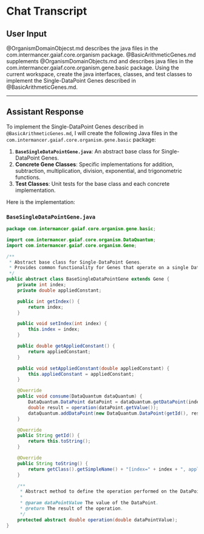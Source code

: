 # Chat Transcript

## User Input
@OrganismDomainObjecst.md describes the java files in the com.intermancer.gaiaf.core.organism package. @BasicArithmeticGenes.md supplements @OrganismDomainObjects.md and describes java files in the com.intermancer.gaiaf.core.organism.gene.basic package. Using the current workspace, create the java interfaces, classes, and test classes to implement the Single-DataPoint Genes described in @BasicArithmeticGenes.md.

---

## Assistant Response
To implement the Single-DataPoint Genes described in `@BasicArithmeticGenes.md`, I will create the following Java files in the `com.intermancer.gaiaf.core.organism.gene.basic` package:

1. **`BaseSingleDataPointGene.java`**: An abstract base class for Single-DataPoint Genes.
2. **Concrete Gene Classes**: Specific implementations for addition, subtraction, multiplication, division, exponential, and trigonometric functions.
3. **Test Classes**: Unit tests for the base class and each concrete implementation.

Here is the implementation:

### `BaseSingleDataPointGene.java`
```java
package com.intermancer.gaiaf.core.organism.gene.basic;

import com.intermancer.gaiaf.core.organism.DataQuantum;
import com.intermancer.gaiaf.core.organism.Gene;

/**
 * Abstract base class for Single-DataPoint Genes.
 * Provides common functionality for Genes that operate on a single DataPoint.
 */
public abstract class BaseSingleDataPointGene extends Gene {
    private int index;
    private double appliedConstant;

    public int getIndex() {
        return index;
    }

    public void setIndex(int index) {
        this.index = index;
    }

    public double getAppliedConstant() {
        return appliedConstant;
    }

    public void setAppliedConstant(double appliedConstant) {
        this.appliedConstant = appliedConstant;
    }

    @Override
    public void consume(DataQuantum dataQuantum) {
        DataQuantum.DataPoint dataPoint = dataQuantum.getDataPoint(index);
        double result = operation(dataPoint.getValue());
        dataQuantum.addDataPoint(new DataQuantum.DataPoint(getId(), result));
    }

    @Override
    public String getId() {
        return this.toString();
    }

    @Override
    public String toString() {
        return getClass().getSimpleName() + "[index=" + index + ", appliedConstant=" + appliedConstant + "]";
    }

    /**
     * Abstract method to define the operation performed on the DataPoint value.
     *
     * @param dataPointValue The value of the DataPoint.
     * @return The result of the operation.
     */
    protected abstract double operation(double dataPointValue);
}